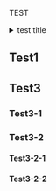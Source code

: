 TEST

<!-- START doctoc generated TOC please keep comment here to allow auto update -->
<!-- DON'T EDIT THIS SECTION, INSTEAD RE-RUN doctoc TO UPDATE -->
<details>
<summary>test title</summary>

- [Test1](#test1)
- [Test3](#test3)
  - [Test3-1](#test3-1)
  - [Test3-2](#test3-2)
    - [Test3-2-1](#test3-2-1)
    - [Test3-2-2](#test3-2-2)

</details>
<!-- END doctoc generated TOC please keep comment here to allow auto update -->

## Test1
## Test3
### Test3-1
### Test3-2
#### Test3-2-1
#### Test3-2-2
